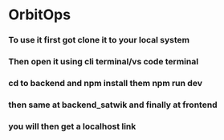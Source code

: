 # OrbitOps
### To use it first got clone it to your local system
### Then open it using cli terminal/vs code terminal
### cd to backend and npm install them npm run dev
### then same at backend_satwik and finally at frontend
### you will then get a localhost link
